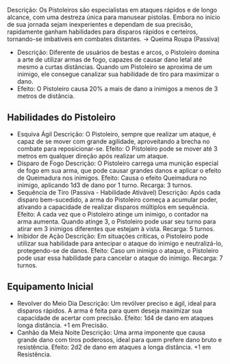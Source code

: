 Descrição:
Os Pistoleiros são especialistas em ataques rápidos e de longo alcance, com uma destreza única para manusear pistolas. Embora no início de sua jornada sejam inexperientes e dependam de sua precisão, rapidamente ganham habilidades para disparos rápidos e certeiros, tornando-se imbatíveis em combates distantes.
-> Queima Roupa (Passiva)
- Descrição: Diferente de usuários de bestas e arcos, o Pistoleiro domina a arte de utilizar armas de fogo, capazes de causar dano letal até mesmo a curtas distâncias. Quando um Pistoleiro se aproxima de um inimigo, ele consegue canalizar sua habilidade de tiro para maximizar o dano.
- Efeito: O Pistoleiro causa 20% a mais de dano a inimigos a menos de 3 metros de distância.
## Habilidades do Pistoleiro
- Esquiva Ágil
	Descrição: O Pistoleiro, sempre que realizar um ataque, é capaz de se mover com grande agilidade, aproveitando a brecha no combate para reposicionar-se.
	Efeito: O Pistoleiro pode se mover até 3 metros em qualquer direção após realizar um ataque.
- Disparo de Fogo
	Descrição: O Pistoleiro carrega uma munição especial de fogo em sua arma, que pode causar grandes danos e aplicar o efeito de Queimadura nos inimigos.
	Efeito: Causa o efeito Queimadura no inimigo, aplicando 1d3 de dano por 1 turno.
	Recarga: 3 turnos.
- Sequência de Tiro (Passiva - Habilidade Ativável)
	Descrição: Após cada disparo bem-sucedido, a arma do Pistoleiro começa a acumular poder, ativando a capacidade de realizar disparos múltiplos em sequência.
	Efeito: A cada vez que o Pistoleiro atinge um inimigo, o contador na arma aumenta. Quando atinge 3, o Pistoleiro pode usar seu turno para atirar em 3 inimigos diferentes que estejam à vista.
	Recarga: 5 turnos.
- Inibidor de Ação
	Descrição: Em situações críticas, o Pistoleiro pode utilizar sua habilidade para antecipar o ataque do inimigo e neutralizá-lo, protegendo-se de danos.
	Efeito: Caso um inimigo o ataque, o Pistoleiro pode usar essa habilidade para cancelar o ataque do inimigo.
	Recarga: 7 turnos.
## Equipamento Inicial
- Revolver do Meio Dia
	Descrição: Um revólver preciso e ágil, ideal para disparos rápidos. A arma é feita para quem deseja maximizar sua capacidade de acertar com precisão.
	Efeito: 1d4 de dano em ataques longa distância. +1 em Precisão.
- Canhão da Meia Noite
	Descrição: Uma arma imponente que causa grande dano com tiros poderosos, ideal para quem prefere dano bruto e resistência.
	Efeito: 2d2 de dano em ataques a longa distância. +1 em Resistência.